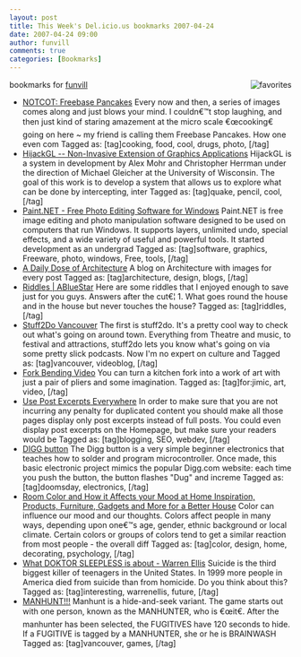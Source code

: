 ```yaml
---
layout: post
title: This Week's Del.icio.us bookmarks 2007-04-24
date: 2007-04-24 09:00
author: funvill
comments: true
categories: [Bookmarks]
---
```

bookmarks for <a href="http://del.icio.us/funvill"> funvill</a>
<a href="http://del.icio.us/funvill"> <img src="http://blog.abluestar.com/public/uploads/2007/03/favorites_icon.thumbnail.jpg" alt="favorites" align="right" /></a>
<ul>
	<li><a href="http://www.notcot.com/archives/2007/04/freebase_pancak.php" title="http://www.notcot.com/archives/2007/04/freebase_pancak.php">NOTCOT: Freebase Pancakes</a>
Every now and then, a series of images comes along and just blows your mind. I couldn€™t stop laughing, and then just kind of staring amazement at the micro scale €œcooking€ going on here ~ my friend is calling them Freebase Pancakes. How one even com Tagged as: [tag]cooking, food, cool, drugs, photo, [/tag]</li>
	<li><a href="http://www.cs.wisc.edu/graphics/Gallery/HijackGL/" title="http://www.cs.wisc.edu/graphics/Gallery/HijackGL/">HijackGL -- Non-Invasive Extension of Graphics Applications</a>
HijackGL is a system in development by Alex Mohr and Christopher Herrman under the direction of Michael Gleicher at the University of Wisconsin. The goal of this work is to develop a system that allows us to explore what can be done by intercepting, inter Tagged as: [tag]quake, pencil, cool, [/tag]</li>
	<li><a href="http://www.getpaint.net/index2.html" title="http://www.getpaint.net/index2.html">Paint.NET - Free Photo Editing Software for Windows</a>
Paint.NET is free image editing and photo manipulation software designed to be used on computers that run Windows. It supports layers, unlimited undo, special effects, and a wide variety of useful and powerful tools. It started development as an undergrad Tagged as: [tag]software, graphics, Freeware, photo, windows, Free, tools, [/tag]</li>
	<li><a href="http://archidose.blogspot.com/" title="http://archidose.blogspot.com/">A Daily Dose of Architecture</a>
A blog on Architecture with images for every post Tagged as: [tag]architecture, design, blogs, [/tag]</li>
	<li><a href="http://blog.abluestar.com/riddles/" title="http://blog.abluestar.com/riddles/">Riddles | ABlueStar</a>
Here are some riddles that I enjoyed enough to save just for you guys. Answers after the cut€¦    1. What goes round the house and in the house but never touches the house? Tagged as: [tag]riddles, [/tag]</li>
	<li><a href="http://www.stuff2do.ca/" title="http://www.stuff2do.ca/">Stuff2Do Vancouver</a>
The first is stuff2do. It's a pretty cool way to check out what's going on around town. Everything from Theatre and music, to festival and attractions, stuff2do lets you know what's going on via some pretty slick podcasts. Now I'm no expert on culture and Tagged as: [tag]vancouver, videoblog, [/tag]</li>
	<li><a href="http://www.metacafe.com/watch/493181/fork_bending/" title="http://www.metacafe.com/watch/493181/fork_bending/">Fork Bending Video</a>
You can turn a kitchen fork into a work of art with just a pair of pliers and some imagination. Tagged as: [tag]for:jimic, art, video, [/tag]</li>
	<li><a href="http://www.dailyblogtips.com/use-post-excerpts-everywhere/" title="http://www.dailyblogtips.com/use-post-excerpts-everywhere/">Use Post Excerpts Everywhere</a>
In order to make sure that you are not incurring any penalty for duplicated content you should make all those pages display only post excerpts instead of full posts. You could even display post excerpts on the Homepage, but make sure your readers would be Tagged as: [tag]blogging, SEO, webdev, [/tag]</li>
	<li><a href="http://www.ladyada.net/make/digg/" title="http://www.ladyada.net/make/digg/">DIGG button</a>
The Digg button is a very simple beginner electronics that teaches how to solder and program microcontroller. Once made, this basic electronic project mimics the popular Digg.com website: each time you push the button, the button flashes "Dug" and increme Tagged as: [tag]doomsday, electronics, [/tag]</li>
	<li><a href="http://freshome.com/2007/04/17/room-color-and-how-it-affects-your-mood/" title="http://freshome.com/2007/04/17/room-color-and-how-it-affects-your-mood/">Room Color and How it Affects your Mood at Home Inspiration, Products, Furniture, Gadgets and More for a Better House</a>
Color can influence our mood and our thoughts. Colors affect people in many ways, depending upon one€™s age, gender, ethnic background or local climate. Certain colors or groups of colors tend to get a similar reaction from most people - the overall diff Tagged as: [tag]color, design, home, decorating, psychology, [/tag]</li>
	<li><a href="http://warren-ellis.livejournal.com/92053.html" title="http://warren-ellis.livejournal.com/92053.html">What DOKTOR SLEEPLESS is about - Warren Ellis</a>
Suicide is the third biggest killer of teenagers in the United States. In 1999 more people in America died from suicide than from homicide. Do you think about this? Tagged as: [tag]interesting, warrenellis, future, [/tag]</li>
	<li><a href="http://manhunt-vancouver.com/" title="http://manhunt-vancouver.com/">MANHUNT!!!</a>
Manhunt is a hide-and-seek variant. The game starts out with one person, known as the MANHUNTER, who is €œit€. After the manhunter has been selected, the FUGITIVES have 120 seconds to hide. If a FUGITIVE is tagged by a MANHUNTER, she or he is BRAINWASH Tagged as: [tag]vancouver, games, [/tag]</li>
</ul>
